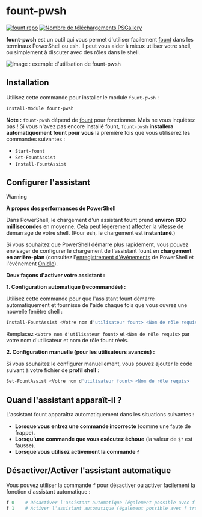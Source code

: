 # fount-pwsh

[![fount repo](https://steve02081504.github.io/fount/badges/fount_repo.svg)](https://github.com/steve02081504/fount)
[![Nombre de téléchargements PSGallery](https://img.shields.io/powershellgallery/dt/fount-pwsh)](https://www.powershellgallery.com/packages/fount-pwsh)

**fount-pwsh** est un outil qui vous permet d'utiliser facilement [fount](https://github.com/steve02081504/fount) dans les terminaux PowerShell ou esh.
Il peut vous aider à mieux utiliser votre shell, ou simplement à discuter avec des rôles dans le shell.

![Image : exemple d'utilisation de fount-pwsh](https://github.com/user-attachments/assets/93afee48-93d4-42c7-a5e0-b7f5c93bdee9)

## Installation

Utilisez cette commande pour installer le module `fount-pwsh` :

```powershell
Install-Module fount-pwsh
```

**Note :** `fount-pwsh` dépend de [fount](https://github.com/steve02081504/fount) pour fonctionner.
Mais ne vous inquiétez pas !
Si vous n'avez pas encore installé fount, `fount-pwsh` **installera automatiquement fount pour vous** la première fois que vous utiliserez les commandes suivantes :

- `Start-fount`
- `Set-FountAssist`
- `Install-FountAssist`

## Configurer l'assistant

> [!WARNING]
> **À propos des performances de PowerShell**
>
> Dans PowerShell, le chargement d'un assistant fount prend **environ 600 millisecondes** en moyenne. Cela peut légèrement affecter la vitesse de démarrage de votre shell. (Pour esh, le chargement est **instantané**.)
>
> Si vous souhaitez que PowerShell démarre plus rapidement, vous pouvez envisager de configurer le chargement de l'assistant fount en **chargement en arrière-plan** (consultez l'[enregistrement d'événements](https://learn.microsoft.com/powershell/module/microsoft.powershell.utility/register-engineevent?view=powershell-7.5) de PowerShell et l'événement [OnIdle](https://learn.microsoft.com/dotnet/api/system.management.automation.psengineevent.onidle?view=powershellsdk-7.4.0)).

**Deux façons d'activer votre assistant :**

**1. Configuration automatique (recommandée) :**

Utilisez cette commande pour que l'assistant fount démarre automatiquement et fournisse de l'aide chaque fois que vous ouvrez une nouvelle fenêtre shell :

```powershell
Install-FountAssist <Votre nom d'utilisateur fount> <Nom de rôle requis>
```

Remplacez `<Votre nom d'utilisateur fount>` et `<Nom de rôle requis>` par votre nom d'utilisateur et nom de rôle fount réels.

**2. Configuration manuelle (pour les utilisateurs avancés) :**

Si vous souhaitez le configurer manuellement, vous pouvez ajouter le code suivant à votre fichier de **profil shell** :

```powershell
Set-FountAssist <Votre nom d'utilisateur fount> <Nom de rôle requis>
```

## Quand l'assistant apparaît-il ?

L'assistant fount apparaîtra automatiquement dans les situations suivantes :

- **Lorsque vous entrez une commande incorrecte** (comme une faute de frappe).
- **Lorsqu'une commande que vous exécutez échoue** (la valeur de `$?` est fausse).
- **Lorsque vous utilisez activement la commande `f`**

## Désactiver/Activer l'assistant automatique

Vous pouvez utiliser la commande `f` pour désactiver ou activer facilement la fonction d'assistant automatique :

```powershell
f 0    # Désactiver l'assistant automatique (également possible avec f false / f no / f n / f disable / f unset / f off etc.)
f 1    # Activer l'assistant automatique (également possible avec f true / f yes / f y / f enable / f set / f on etc.)
```
